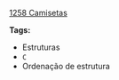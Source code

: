 [1258 Camisetas](https://www.urionlinejudge.com.br/judge/pt/problems/view/1258)

**Tags:**
- Estruturas
- `C`
- Ordenação de estrutura